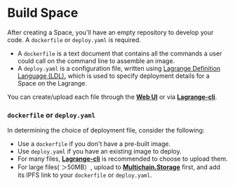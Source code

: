 # Build Space

After creating a Space, you'll have an empty repository to develop your code. A `dockerfile` or `deploy.yaml` is required.

* A `dockerfile` is a text document that contains all the commands a user could call on the command line to assemble an image.&#x20;
* A `deploy.yaml` is a configuration file, written using [Lagrange Definition Language (LDL)](../intro/lagrange-definition-language-ldl.md)**,** which is used to specify deployment details for a Space on the Lagrange.

You can create/upload each file through the [**Web UI**](option-1-create-files.md) or via [**Lagrange-cli**](../intro/lagrange-cli.md).

### `dockerfile` or `deploy.yaml`

In determining the choice of deployment file, consider the following:

* Use a `dockerfile` if you don't have a pre-built image.
* Use `deploy.yaml` if you have an existing image to deploy.
* For many files, [**Lagrange-cli**](../intro/lagrange-cli.md) is recommended to choose to upload them.
* For large files( ＞50MB）, upload to [**Multichain.Storage**](https://www.multichain.storage/) first, and add its IPFS link to your `dockerfile` or `deploy.yaml`.
